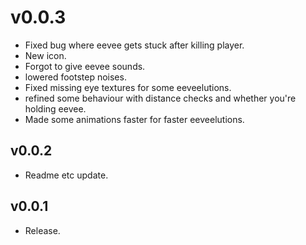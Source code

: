 # v0.0.3

- Fixed bug where eevee gets stuck after killing player.
- New icon.
- Forgot to give eevee sounds.
- lowered footstep noises.
- Fixed missing eye textures for some eeveelutions.
- refined some behaviour with distance checks and whether you're holding eevee.
- Made some animations faster for faster eeveelutions.

## v0.0.2

- Readme etc update.

## v0.0.1

- Release.
